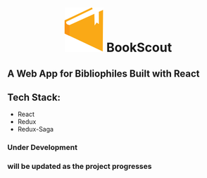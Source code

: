 <h1 align="center">
  <img src="./src/sharedImages/logo.svg" alt="logo"/>
  BookScout
</h1>

## A Web App for Bibliophiles Built with React

## Tech Stack:
* React
* Redux
* Redux-Saga

### Under Development

### will be updated as the project progresses
